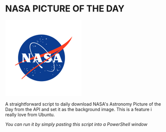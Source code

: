 # NASA PICTURE OF THE DAY 

 <a href="url"><img src="/nasalogo.png" ></a>

A straightforward script to daily download NASA's Astronomy Picture of the Day from the API and set it as the background image. This is a feature i really love from Ubuntu. 

_You can run it by simply pasting this script into a PowerShell window_
